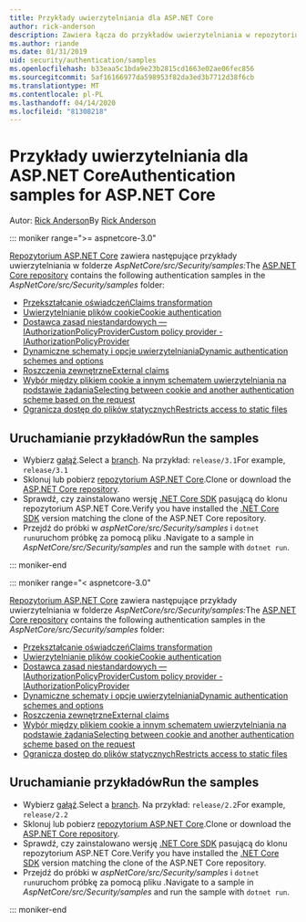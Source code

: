 ```yaml
---
title: Przykłady uwierzytelniania dla ASP.NET Core
author: rick-anderson
description: Zawiera łącza do przykładów uwierzytelniania w repozytorium ASP.NET Core.
ms.author: riande
ms.date: 01/31/2019
uid: security/authentication/samples
ms.openlocfilehash: b33eaa5c1bda9e23b2815cd1663e02ae06fec856
ms.sourcegitcommit: 5af16166977da598953f82da3ed3b7712d38f6cb
ms.translationtype: MT
ms.contentlocale: pl-PL
ms.lasthandoff: 04/14/2020
ms.locfileid: "81308218"
---
```

# <a name="authentication-samples-for-aspnet-core"></a><span data-ttu-id="9b735-103">Przykłady uwierzytelniania dla ASP.NET Core</span><span class="sxs-lookup"><span data-stu-id="9b735-103">Authentication samples for ASP.NET Core</span></span>

<span data-ttu-id="9b735-104">Autor: [Rick Anderson](https://twitter.com/RickAndMSFT)</span><span class="sxs-lookup"><span data-stu-id="9b735-104">By [Rick Anderson](https://twitter.com/RickAndMSFT)</span></span>

::: moniker range=">= aspnetcore-3.0"

<span data-ttu-id="9b735-105">[Repozytorium ASP.NET Core](https://github.com/dotnet/AspNetCore) zawiera następujące przykłady uwierzytelniania w folderze *AspNetCore/src/Security/samples:*</span><span class="sxs-lookup"><span data-stu-id="9b735-105">The [ASP.NET Core repository](https://github.com/dotnet/AspNetCore) contains the following authentication samples in the *AspNetCore/src/Security/samples* folder:</span></span>

* [<span data-ttu-id="9b735-106">Przekształcanie oświadczeń</span><span class="sxs-lookup"><span data-stu-id="9b735-106">Claims transformation</span></span>](https://github.com/dotnet/AspNetCore/tree/release/3.1/src/Security/samples/ClaimsTransformation)
* [<span data-ttu-id="9b735-107">Uwierzytelnianie plików cookie</span><span class="sxs-lookup"><span data-stu-id="9b735-107">Cookie authentication</span></span>](https://github.com/dotnet/AspNetCore/tree/release/3.1/src/Security/samples/Cookies)
* [<span data-ttu-id="9b735-108">Dostawca zasad niestandardowych — IAuthorizationPolicyProvider</span><span class="sxs-lookup"><span data-stu-id="9b735-108">Custom policy provider - IAuthorizationPolicyProvider</span></span>](https://github.com/dotnet/AspNetCore/tree/release/3.1/src/Security/samples/CustomPolicyProvider)
* [<span data-ttu-id="9b735-109">Dynamiczne schematy i opcje uwierzytelniania</span><span class="sxs-lookup"><span data-stu-id="9b735-109">Dynamic authentication schemes and options</span></span>](https://github.com/dotnet/AspNetCore/tree/release/3.1/src/Security/samples/DynamicSchemes)
* [<span data-ttu-id="9b735-110">Roszczenia zewnętrzne</span><span class="sxs-lookup"><span data-stu-id="9b735-110">External claims</span></span>](https://github.com/dotnet/AspNetCore/tree/release/3.1/src/Security/samples/Identity.ExternalClaims)
* [<span data-ttu-id="9b735-111">Wybór między plikiem cookie a innym schematem uwierzytelniania na podstawie żądania</span><span class="sxs-lookup"><span data-stu-id="9b735-111">Selecting between cookie and another authentication scheme based on the request</span></span>](https://github.com/dotnet/AspNetCore/tree/release/3.1/src/Security/samples/PathSchemeSelection)
* [<span data-ttu-id="9b735-112">Ogranicza dostęp do plików statycznych</span><span class="sxs-lookup"><span data-stu-id="9b735-112">Restricts access to static files</span></span>](https://github.com/dotnet/AspNetCore/tree/release/3.1/src/Security/samples/StaticFilesAuth)

## <a name="run-the-samples"></a><span data-ttu-id="9b735-113">Uruchamianie przykładów</span><span class="sxs-lookup"><span data-stu-id="9b735-113">Run the samples</span></span>

* <span data-ttu-id="9b735-114">Wybierz [gałąź](https://github.com/dotnet/AspNetCore).</span><span class="sxs-lookup"><span data-stu-id="9b735-114">Select a [branch](https://github.com/dotnet/AspNetCore).</span></span> <span data-ttu-id="9b735-115">Na przykład: `release/3.1`</span><span class="sxs-lookup"><span data-stu-id="9b735-115">For example, `release/3.1`</span></span>
* <span data-ttu-id="9b735-116">Sklonuj lub pobierz [repozytorium ASP.NET Core](https://github.com/dotnet/AspNetCore).</span><span class="sxs-lookup"><span data-stu-id="9b735-116">Clone or download the [ASP.NET Core repository](https://github.com/dotnet/AspNetCore).</span></span>
* <span data-ttu-id="9b735-117">Sprawdź, czy zainstalowano wersję [.NET Core SDK](https://dotnet.microsoft.com/download/dotnet-core) pasującą do klonu repozytorium ASP.NET Core.</span><span class="sxs-lookup"><span data-stu-id="9b735-117">Verify you have installed the [.NET Core SDK](https://dotnet.microsoft.com/download/dotnet-core) version matching the clone of the ASP.NET Core repository.</span></span>
* <span data-ttu-id="9b735-118">Przejdź do próbki w *aspNetCore/src/Security/samples* i `dotnet run`uruchom próbkę za pomocą pliku .</span><span class="sxs-lookup"><span data-stu-id="9b735-118">Navigate to a sample in *AspNetCore/src/Security/samples* and run the sample with `dotnet run`.</span></span>

::: moniker-end

::: moniker range="< aspnetcore-3.0"

<span data-ttu-id="9b735-119">[Repozytorium ASP.NET Core](https://github.com/dotnet/AspNetCore) zawiera następujące przykłady uwierzytelniania w folderze *AspNetCore/src/Security/samples:*</span><span class="sxs-lookup"><span data-stu-id="9b735-119">The [ASP.NET Core repository](https://github.com/dotnet/AspNetCore) contains the following authentication samples in the *AspNetCore/src/Security/samples* folder:</span></span>

* [<span data-ttu-id="9b735-120">Przekształcanie oświadczeń</span><span class="sxs-lookup"><span data-stu-id="9b735-120">Claims transformation</span></span>](https://github.com/dotnet/AspNetCore/tree/release/2.2/src/Security/samples/ClaimsTransformation)
* [<span data-ttu-id="9b735-121">Uwierzytelnianie plików cookie</span><span class="sxs-lookup"><span data-stu-id="9b735-121">Cookie authentication</span></span>](https://github.com/dotnet/AspNetCore/tree/release/2.2/src/Security/samples/Cookies)
* [<span data-ttu-id="9b735-122">Dostawca zasad niestandardowych — IAuthorizationPolicyProvider</span><span class="sxs-lookup"><span data-stu-id="9b735-122">Custom policy provider - IAuthorizationPolicyProvider</span></span>](https://github.com/dotnet/AspNetCore/tree/release/2.2/src/Security/samples/CustomPolicyProvider)
* [<span data-ttu-id="9b735-123">Dynamiczne schematy i opcje uwierzytelniania</span><span class="sxs-lookup"><span data-stu-id="9b735-123">Dynamic authentication schemes and options</span></span>](https://github.com/dotnet/AspNetCore/tree/release/2.2/src/Security/samples/DynamicSchemes)
* [<span data-ttu-id="9b735-124">Roszczenia zewnętrzne</span><span class="sxs-lookup"><span data-stu-id="9b735-124">External claims</span></span>](https://github.com/dotnet/AspNetCore/tree/release/2.2/src/Security/samples/Identity.ExternalClaims)
* [<span data-ttu-id="9b735-125">Wybór między plikiem cookie a innym schematem uwierzytelniania na podstawie żądania</span><span class="sxs-lookup"><span data-stu-id="9b735-125">Selecting between cookie and another authentication scheme based on the request</span></span>](https://github.com/dotnet/AspNetCore/tree/release/2.2/src/Security/samples/PathSchemeSelection)
* [<span data-ttu-id="9b735-126">Ogranicza dostęp do plików statycznych</span><span class="sxs-lookup"><span data-stu-id="9b735-126">Restricts access to static files</span></span>](https://github.com/dotnet/AspNetCore/tree/release/2.2/src/Security/samples/StaticFilesAuth)

## <a name="run-the-samples"></a><span data-ttu-id="9b735-127">Uruchamianie przykładów</span><span class="sxs-lookup"><span data-stu-id="9b735-127">Run the samples</span></span>

* <span data-ttu-id="9b735-128">Wybierz [gałąź](https://github.com/dotnet/AspNetCore).</span><span class="sxs-lookup"><span data-stu-id="9b735-128">Select a [branch](https://github.com/dotnet/AspNetCore).</span></span> <span data-ttu-id="9b735-129">Na przykład: `release/2.2`</span><span class="sxs-lookup"><span data-stu-id="9b735-129">For example, `release/2.2`</span></span>
* <span data-ttu-id="9b735-130">Sklonuj lub pobierz [repozytorium ASP.NET Core](https://github.com/dotnet/AspNetCore).</span><span class="sxs-lookup"><span data-stu-id="9b735-130">Clone or download the [ASP.NET Core repository](https://github.com/dotnet/AspNetCore).</span></span>
* <span data-ttu-id="9b735-131">Sprawdź, czy zainstalowano wersję [.NET Core SDK](https://dotnet.microsoft.com/download/dotnet-core) pasującą do klonu repozytorium ASP.NET Core.</span><span class="sxs-lookup"><span data-stu-id="9b735-131">Verify you have installed the [.NET Core SDK](https://dotnet.microsoft.com/download/dotnet-core) version matching the clone of the ASP.NET Core repository.</span></span>
* <span data-ttu-id="9b735-132">Przejdź do próbki w *aspNetCore/src/Security/samples* i `dotnet run`uruchom próbkę za pomocą pliku .</span><span class="sxs-lookup"><span data-stu-id="9b735-132">Navigate to a sample in *AspNetCore/src/Security/samples* and run the sample with `dotnet run`.</span></span>

::: moniker-end
